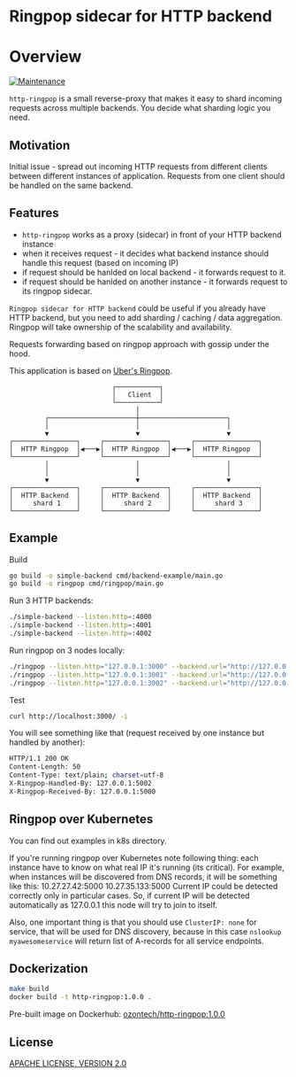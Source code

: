# Ringpop sidecar for HTTP backend

# Overview
[![Maintenance](https://img.shields.io/badge/Maintained%3F-yes-green.svg)](https://github.com/ozontech/example-repo/graphs/commit-activity)

`http-ringpop` is a small reverse-proxy that makes it easy to shard incoming requests across 
multiple backends. You decide what sharding logic you need. 

## Motivation

Initial issue - spread out incoming HTTP requests from different clients between
different instances of application. Requests from one client should be handled 
on the same backend.

## Features

- `http-ringpop` works as a proxy (sidecar) in front of your HTTP backend instance
- when it receives request - it decides what backend instance should handle
this request (based on incoming IP)
- if request should be hanlded on local backend - it forwards request to it.
- if request should be hanlded on another instance - it forwards request to its ringpop sidecar.

`Ringpop sidecar for HTTP backend` could be useful if you already have HTTP backend, 
but you need to add sharding / caching / data aggregation.  
Ringpop will take ownership of the scalability and availability.

Requests forwarding based on ringpop approach with gossip under the hood.

This application is based on [Uber's Ringpop](https://eng.uber.com/intro-to-ringpop/).


```text
                          ┌───────────┐                         
                          │   Client  │                         
                          └───────────┘                         
                                │                               
         ┌──────────────────────┼──────────────────────┐        
         │                      │                      │        
         ▼                      ▼                      ▼        
┌────────────────┐     ┌────────────────┐     ┌────────────────┐
│  HTTP Ringpop  │◀───▶│  HTTP Ringpop  │◀───▶│  HTTP Ringpop  │
└────────────────┘     └────────────────┘     └────────────────┘
         │                      │                      │        
         │                      │                      │        
         ▼                      ▼                      ▼        
┌────────────────┐     ┌────────────────┐     ┌────────────────┐
│  HTTP Backend  │     │  HTTP Backend  │     │  HTTP Backend  │
│     shard 1    │     │     shard 2    │     │     shard 3    │
└────────────────┘     └────────────────┘     └────────────────┘
```

## Example

Build
```bash
go build -o simple-backend cmd/backend-example/main.go
go build -o ringpop cmd/ringpop/main.go
```

Run 3 HTTP backends:
```bash
./simple-backend --listen.http=:4000
./simple-backend --listen.http=:4001
./simple-backend --listen.http=:4002
```

Run ringpop on 3 nodes locally:
```bash
./ringpop --listen.http="127.0.0.1:3000" --backend.url="http://127.0.0.1:4000/" --listen.ringpop="127.0.0.1:5000" --listen.debug=":6000" --discovery.json.file=./etc/hosts.json
./ringpop --listen.http="127.0.0.1:3001" --backend.url="http://127.0.0.1:4001/" --listen.ringpop="127.0.0.1:5001" --listen.debug=":6001" --discovery.json.file=./etc/hosts.json
./ringpop --listen.http="127.0.0.1:3002" --backend.url="http://127.0.0.1:4002/" --listen.ringpop="127.0.0.1:5002" --listen.debug=":6002" --discovery.json.file=./etc/hosts.json
```

Test
```bash
curl http://localhost:3000/ -i
```

You will see something like that (request received by one instance but handled by another):
```bash
HTTP/1.1 200 OK
Content-Length: 50
Content-Type: text/plain; charset=utf-8
X-Ringpop-Handled-By: 127.0.0.1:5002
X-Ringpop-Received-By: 127.0.0.1:5000
```

## Ringpop over Kubernetes

You can find out examples in k8s directory.

If you're running ringpop over Kubernetes note following thing: 
each instance have to know on what real IP it's running (its critical). 
For example, when instances will be discovered from DNS records, it will be something like this:
   10.27.27.42:5000
   10.27.35.133:5000
Current IP could be detected correctly only in particular cases. So, if current IP will be
detected automatically as 127.0.0.1 this node will try to join to itself.

Also, one important thing is that you should use `ClusterIP: none` for service, 
that will be used for DNS discovery, because in this case `nslookup myawesomeservice` 
will return list of A-records for all service endpoints.


## Dockerization

```bash
make build
docker build -t http-ringpop:1.0.0 .
```

Pre-built image on Dockerhub: [ozontech/http-ringpop:1.0.0](https://hub.docker.com/r/ozonru/http-ringpop)

## License

[APACHE LICENSE, VERSION 2.0](https://www.apache.org/licenses/LICENSE-2.0)